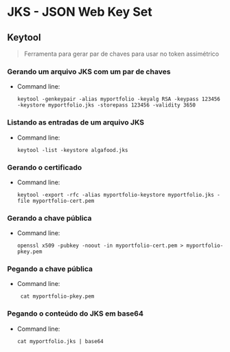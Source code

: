 # JKS - JSON Web Key Set

## Keytool

> Ferramenta para gerar par de chaves para usar no token assimétrico

### Gerando um arquivo JKS com um par de chaves

  - Command line:

        keytool -genkeypair -alias myportfolio -keyalg RSA -keypass 123456 -keystore myportfolio.jks -storepass 123456 -validity 3650

### Listando as entradas de um arquivo JKS

  - Command line:
  
        keytool -list -keystore algafood.jks

### Gerando o certificado

  - Command line: 
  
        keytool -export -rfc -alias myportfolio-keystore myportfolio.jks -file myportfolio-cert.pem

### Gerando a chave pública

  - Command line: 
  
        openssl x509 -pubkey -noout -in myportfolio-cert.pem > myportfolio-pkey.pem

### Pegando a chave pública

 - Command line: 
  
        cat myportfolio-pkey.pem

### Pegando o conteúdo do JKS em base64

  - Command line:

        cat myportfolio.jks | base64
